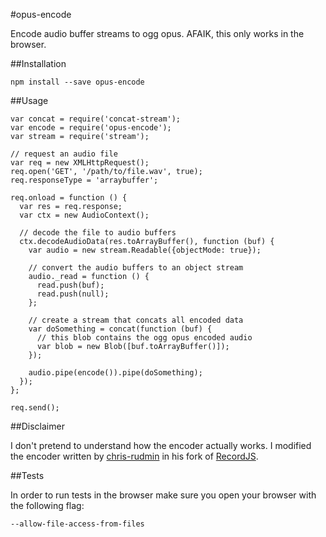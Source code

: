 #opus-encode

Encode audio buffer streams to ogg opus. AFAIK, this only works in the browser.

##Installation

    npm install --save opus-encode

##Usage

    var concat = require('concat-stream');
    var encode = require('opus-encode');
    var stream = require('stream');

    // request an audio file
    var req = new XMLHttpRequest();
    req.open('GET', '/path/to/file.wav', true);
    req.responseType = 'arraybuffer';

    req.onload = function () {
      var res = req.response;
      var ctx = new AudioContext();

      // decode the file to audio buffers
      ctx.decodeAudioData(res.toArrayBuffer(), function (buf) {
        var audio = new stream.Readable({objectMode: true});

        // convert the audio buffers to an object stream
        audio._read = function () {
          read.push(buf);
          read.push(null);
        };

        // create a stream that concats all encoded data
        var doSomething = concat(function (buf) {
          // this blob contains the ogg opus encoded audio
          var blob = new Blob([buf.toArrayBuffer()]);
        });

        audio.pipe(encode()).pipe(doSomething);
      });
    };

    req.send();

##Disclaimer

I don't pretend to understand how the encoder actually works.
I modified the encoder written by [chris-rudmin](https://github.com/chris-rudmin) in his fork of [RecordJS](https://github.com/chris-rudmin/Recorderjs).

##Tests

In order to run tests in the browser make sure you open your browser with the following flag:

    --allow-file-access-from-files
